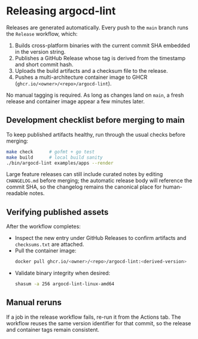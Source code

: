 # Releasing argocd-lint

Releases are generated automatically. Every push to the `main` branch runs the `Release` workflow, which:

1. Builds cross-platform binaries with the current commit SHA embedded in the version string.
2. Publishes a GitHub Release whose tag is derived from the timestamp and short commit hash.
3. Uploads the build artifacts and a checksum file to the release.
4. Pushes a multi-architecture container image to GHCR (`ghcr.io/<owner>/<repo>/argocd-lint`).

No manual tagging is required. As long as changes land on `main`, a fresh release and container image appear a few minutes later.

## Development checklist before merging to main

To keep published artifacts healthy, run through the usual checks before merging:

```bash
make check      # gofmt + go test
make build      # local build sanity
./bin/argocd-lint examples/apps --render
```

Large feature releases can still include curated notes by editing `CHANGELOG.md` before merging; the automatic release body will reference the commit SHA, so the changelog remains the canonical place for human-readable notes.

## Verifying published assets

After the workflow completes:

- Inspect the new entry under GitHub Releases to confirm artifacts and `checksums.txt` are attached.
- Pull the container image:
  ```bash
  docker pull ghcr.io/<owner>/<repo>/argocd-lint:<derived-version>
  ```
- Validate binary integrity when desired:
  ```bash
  shasum -a 256 argocd-lint-linux-amd64
  ```

## Manual reruns

If a job in the release workflow fails, re-run it from the Actions tab. The workflow reuses the same version identifier for that commit, so the release and container tags remain consistent.
